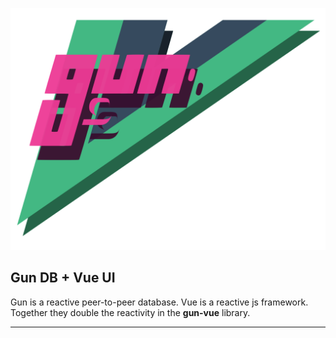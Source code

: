 ![@gun-vue logo](/media/svg/logo.svg)

## Gun DB + Vue UI

Gun is a reactive peer-to-peer database. Vue is a reactive js framework. Together they double the reactivity in the **gun-vue** library.

---
